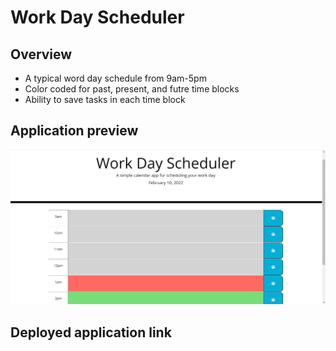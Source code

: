 # Work Day Scheduler

## Overview
* A typical word day schedule from 9am-5pm
* Color coded for past, present, and futre time blocks
* Ability to save tasks in each time block

## Application preview
![alt text](https://github.com/KatyKedi/workday-scheduler/blob/main/assets/images/workday-scheduler.png?raw=true)

## Deployed application link
